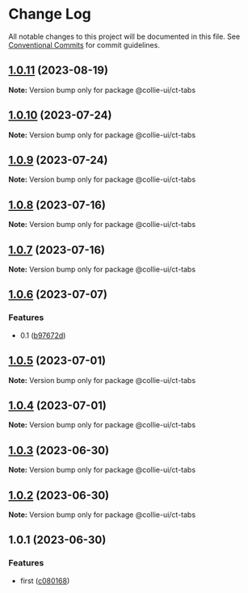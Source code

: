 # Change Log

All notable changes to this project will be documented in this file. See [Conventional Commits](https://conventionalcommits.org) for commit guidelines.

## [1.0.11](https://github.com/border-collie-js/border-collie-ui/compare/@collie-ui/ct-tabs@1.0.10...@collie-ui/ct-tabs@1.0.11) (2023-08-19)

**Note:** Version bump only for package @collie-ui/ct-tabs

## [1.0.10](https://github.com/border-collie-js/border-collie-ui/compare/@collie-ui/ct-tabs@1.0.9...@collie-ui/ct-tabs@1.0.10) (2023-07-24)

**Note:** Version bump only for package @collie-ui/ct-tabs

## [1.0.9](https://github.com/border-collie-js/border-collie-ui/compare/@collie-ui/ct-tabs@1.0.8...@collie-ui/ct-tabs@1.0.9) (2023-07-24)

**Note:** Version bump only for package @collie-ui/ct-tabs

## [1.0.8](https://github.com/border-collie-js/border-collie-ui/compare/@collie-ui/ct-tabs@1.0.7...@collie-ui/ct-tabs@1.0.8) (2023-07-16)

**Note:** Version bump only for package @collie-ui/ct-tabs

## [1.0.7](https://github.com/border-collie-js/border-collie-ui/compare/@collie-ui/ct-tabs@1.0.6...@collie-ui/ct-tabs@1.0.7) (2023-07-16)

**Note:** Version bump only for package @collie-ui/ct-tabs

## [1.0.6](https://github.com/border-collie-js/border-collie-ui/compare/@collie-ui/ct-tabs@1.0.5...@collie-ui/ct-tabs@1.0.6) (2023-07-07)

### Features

- 0.1 ([b97672d](https://github.com/border-collie-js/border-collie-ui/commit/b97672d7355db24fc8564651cbabeaa4114f3f04))

## [1.0.5](https://github.com/border-collie-js/border-collie-ui/compare/@collie-ui/ct-tabs@1.0.4...@collie-ui/ct-tabs@1.0.5) (2023-07-01)

**Note:** Version bump only for package @collie-ui/ct-tabs

## [1.0.4](https://github.com/border-collie-js/border-collie-ui/compare/@collie-ui/ct-tabs@1.0.3...@collie-ui/ct-tabs@1.0.4) (2023-07-01)

**Note:** Version bump only for package @collie-ui/ct-tabs

## [1.0.3](https://github.com/border-collie-js/border-collie-ui/compare/@collie-ui/ct-tabs@1.0.1...@collie-ui/ct-tabs@1.0.3) (2023-06-30)

**Note:** Version bump only for package @collie-ui/ct-tabs

## [1.0.2](https://github.com/border-collie-js/border-collie-ui/compare/@collie-ui/ct-tabs@1.0.1...@collie-ui/ct-tabs@1.0.2) (2023-06-30)

**Note:** Version bump only for package @collie-ui/ct-tabs

## 1.0.1 (2023-06-30)

### Features

- first ([c080168](https://github.com/border-collie-js/border-collie-ui/commit/c08016812d92193e95c9600e6121a9e57c6a9165))
